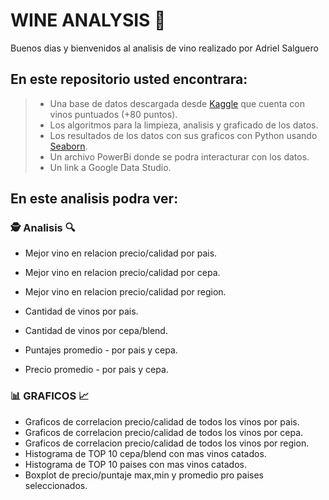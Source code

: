 # WINE ANALYSIS 🍷

Buenos dias y bienvenidos al analisis de vino realizado por Adriel Salguero


## En este repositorio usted encontrara:

 > - Una base de datos descargada desde [Kaggle](https://www.kaggle.com/zynicide/wine-reviews "Kaggle") que cuenta con vinos puntuados (+80 puntos).
 > - Los algoritmos para la limpieza, analisis y graficado de los datos.
 > - Los resultados de los datos con sus graficos con Python usando [Seaborn](https://seaborn.pydata.org/ "Seaborn").
 > - Un archivo PowerBi donde se podra interacturar con los datos.
 > - Un link a Google Data Studio.


## En este analisis podra ver: 

### 🕵️ Analisis 🔍

* Mejor vino en relacion precio/calidad por pais.
* Mejor vino en relacion precio/calidad por cepa.
* Mejor vino en relacion precio/calidad por region.
* Cantidad de vinos por pais.

* Cantidad de vinos por cepa/blend.
* Puntajes promedio - por pais y cepa. 
* Precio promedio - por pais y cepa.


### 📊 GRAFICOS 📈

* Graficos de correlacion precio/calidad de todos los vinos por pais.
* Graficos de correlacion precio/calidad de todos los vinos por cepa.
* Graficos de correlacion precio/calidad de todos los vinos por region.
* Histograma de TOP 10 cepa/blend con mas vinos catados.
* Histograma de TOP 10 paises con mas vinos catados.
* Boxplot de precio/puntaje max,min y promedio pro paises seleccionados.
